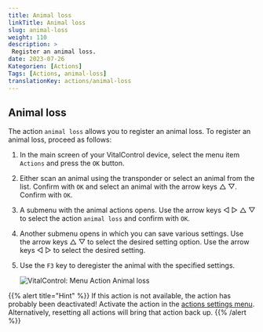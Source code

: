 ```yaml
---
title: Animal loss
linkTitle: Animal loss
slug: animal-loss
weight: 110
description: >
 Register an animal loss.
date: 2023-07-26
Kategorien: [Actions]
Tags: [Actions, animal-loss]
translationKey: actions/animal-loss
---
```


## Animal loss

The action `animal loss` allows you to register an animal loss. To register an animal loss, proceed as follows:

1. In the main screen of your VitalControl device, select the menu item `Actions` and press the `OK` button.

2. Either scan an animal using the transponder or select an animal from the list. Confirm with `OK` and select an animal with the arrow keys △ ▽. Confirm with `OK`.

3. A submenu with the animal actions opens. Use the arrow keys ◁ ▷ △ ▽ to select the action `animal loss` and confirm with `OK`.

4. Another submenu opens in which you can save various settings. Use the arrow keys △ ▽ to select the desired setting option. Use the arrow keys ◁ ▷ to select the desired setting.

5. Use the `F3` key to deregister the animal with the specified settings.

    ![VitalControl: Menu Action Animal loss](../images/animalloss.png "Register an animal loss")

{{% alert title="Hint" %}}
If this action is not available, the action has probably been deactivated! Activate the action in the [actions settings menu](../settings/). Alternatively, resetting all actions will bring that action back up.
{{% /alert %}}
